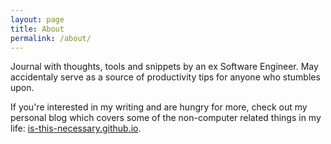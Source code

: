 ```yaml
---
layout: page
title: About
permalink: /about/
---
```


Journal with thoughts, tools and snippets by an ex Software Engineer.
May accidentaly serve as a source of productivity tips for anyone who stumbles upon.

If you're interested in my writing and are hungry for more, check out my personal blog which covers some of the non-computer related things in my life: [is-this-necessary.github.io](https://is-this-necessary.github.io).
